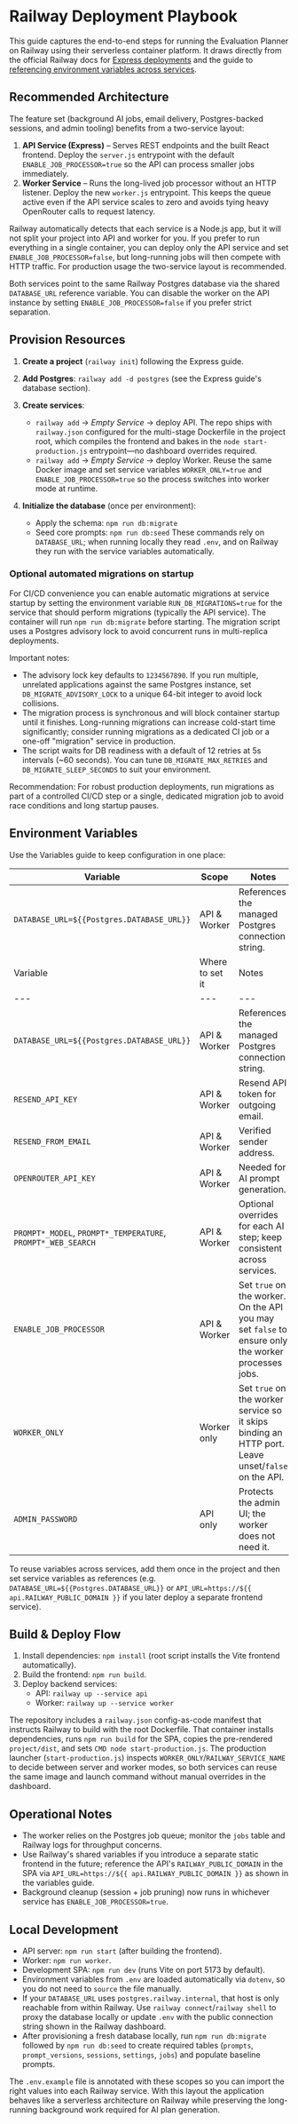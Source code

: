 # Railway Deployment Playbook

This guide captures the end-to-end steps for running the Evaluation Planner on Railway using their serverless container platform. It draws directly from the official Railway docs for [Express deployments](https://docs.railway.com/guides/express) and the guide to [referencing environment variables across services](https://docs.railway.com/guides/variables#referencing-another-services-variable).

## Recommended Architecture

The feature set (background AI jobs, email delivery, Postgres-backed sessions, and admin tooling) benefits from a two-service layout:

1. **API Service (Express)** – Serves REST endpoints and the built React frontend. Deploy the `server.js` entrypoint with the default `ENABLE_JOB_PROCESSOR=true` so the API can process smaller jobs immediately.
2. **Worker Service** – Runs the long-lived job processor without an HTTP listener. Deploy the new `worker.js` entrypoint. This keeps the queue active even if the API service scales to zero and avoids tying heavy OpenRouter calls to request latency.

Railway automatically detects that each service is a Node.js app, but it will not split your project into API and worker for you. If you prefer to run everything in a single container, you can deploy only the API service and set `ENABLE_JOB_PROCESSOR=false`, but long-running jobs will then compete with HTTP traffic. For production usage the two-service layout is recommended.

Both services point to the same Railway Postgres database via the shared `DATABASE_URL` reference variable. You can disable the worker on the API instance by setting `ENABLE_JOB_PROCESSOR=false` if you prefer strict separation.

## Provision Resources

1. **Create a project** (`railway init`) following the Express guide.
2. **Add Postgres**: `railway add -d postgres` (see the Express guide's database section).
3. **Create services**:
   - `railway add` → *Empty Service* → deploy API. The repo ships with `railway.json` configured for the multi-stage Dockerfile in the project root, which compiles the frontend and bakes in the `node start-production.js` entrypoint—no dashboard overrides required.
   - `railway add` → *Empty Service* → deploy Worker. Reuse the same Docker image and set service variables `WORKER_ONLY=true` and `ENABLE_JOB_PROCESSOR=true` so the process switches into worker mode at runtime.

4. **Initialize the database** (once per environment):
   - Apply the schema: `npm run db:migrate`
   - Seed core prompts: `npm run db:seed`
   These commands rely on `DATABASE_URL`; when running locally they read `.env`, and on Railway they run with the service variables automatically.

### Optional automated migrations on startup

For CI/CD convenience you can enable automatic migrations at service startup by setting the environment variable `RUN_DB_MIGRATIONS=true` for the service that should perform migrations (typically the API service). The container will run `npm run db:migrate` before starting. The migration script uses a Postgres advisory lock to avoid concurrent runs in multi-replica deployments.

Important notes:
- The advisory lock key defaults to `1234567890`. If you run multiple, unrelated applications against the same Postgres instance, set `DB_MIGRATE_ADVISORY_LOCK` to a unique 64-bit integer to avoid lock collisions.
- The migration process is synchronous and will block container startup until it finishes. Long-running migrations can increase cold-start time significantly; consider running migrations as a dedicated CI job or a one-off "migration" service in production.
- The script waits for DB readiness with a default of 12 retries at 5s intervals (~60 seconds). You can tune `DB_MIGRATE_MAX_RETRIES` and `DB_MIGRATE_SLEEP_SECONDS` to suit your environment.

Recommendation: For robust production deployments, run migrations as part of a controlled CI/CD step or a single, dedicated migration job to avoid race conditions and long startup pauses.

## Environment Variables

Use the Variables guide to keep configuration in one place:

| Variable | Scope | Notes |
| --- | --- | --- |
| `DATABASE_URL=${{Postgres.DATABASE_URL}}` | API & Worker | References the managed Postgres connection string. |
| Variable | Where to set it | Notes |
| --- | --- | --- |
| `DATABASE_URL=${{Postgres.DATABASE_URL}}` | API & Worker | References the managed Postgres connection string. |
| `RESEND_API_KEY` | API & Worker | Resend API token for outgoing email. |
| `RESEND_FROM_EMAIL` | API & Worker | Verified sender address. |
| `OPENROUTER_API_KEY` | API & Worker | Needed for AI prompt generation. |
| `PROMPT*_MODEL`, `PROMPT*_TEMPERATURE`, `PROMPT*_WEB_SEARCH` | API & Worker | Optional overrides for each AI step; keep consistent across services. |
| `ENABLE_JOB_PROCESSOR` | API & Worker | Set `true` on the worker. On the API you may set `false` to ensure only the worker processes jobs. |
| `WORKER_ONLY` | Worker only | Set `true` on the worker service so it skips binding an HTTP port. Leave unset/`false` on the API. |
| `ADMIN_PASSWORD` | API only | Protects the admin UI; the worker does not need it. |

To reuse variables across services, add them once in the project and then set service variables as references (e.g. `DATABASE_URL=${{Postgres.DATABASE_URL}}` or `API_URL=https://${{ api.RAILWAY_PUBLIC_DOMAIN }}` if you later deploy a separate frontend service).

## Build & Deploy Flow

1. Install dependencies: `npm install` (root script installs the Vite frontend automatically).
2. Build the frontend: `npm run build`.
3. Deploy backend services:
   - API: `railway up --service api`
   - Worker: `railway up --service worker`

The repository includes a `railway.json` config-as-code manifest that instructs Railway to build with the root Dockerfile. That container installs dependencies, runs `npm run build` for the SPA, copies the pre-rendered `project/dist`, and sets `CMD node start-production.js`. The production launcher (`start-production.js`) inspects `WORKER_ONLY`/`RAILWAY_SERVICE_NAME` to decide between server and worker modes, so both services can reuse the same image and launch command without manual overrides in the dashboard.

## Operational Notes

- The worker relies on the Postgres job queue; monitor the `jobs` table and Railway logs for throughput concerns.
- Use Railway's shared variables if you introduce a separate static frontend in the future; reference the API's `RAILWAY_PUBLIC_DOMAIN` in the SPA via `API_URL=https://${{ api.RAILWAY_PUBLIC_DOMAIN }}` as shown in the variables guide.
- Background cleanup (session + job pruning) now runs in whichever service has `ENABLE_JOB_PROCESSOR=true`.

## Local Development

- API server: `npm run start` (after building the frontend).
- Worker: `npm run worker`.
- Development SPA: `npm run dev` (runs Vite on port 5173 by default).
- Environment variables from `.env` are loaded automatically via `dotenv`, so you do not need to `source` the file manually.
- If your `DATABASE_URL` uses `postgres.railway.internal`, that host is only reachable from within Railway. Use `railway connect`/`railway shell` to proxy the database locally or update `.env` with the public connection string shown in the Railway dashboard.
- After provisioning a fresh database locally, run `npm run db:migrate` followed by `npm run db:seed` to create required tables (`prompts`, `prompt_versions`, `sessions`, `settings`, `jobs`) and populate baseline prompts.

The `.env.example` file is annotated with these scopes so you can import the right values into each Railway service. With this layout the application behaves like a serverless architecture on Railway while preserving the long-running background work required for AI plan generation.
